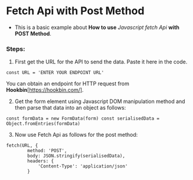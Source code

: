 # Fetch Api with Post Method


- This is a basic example about **How to use** *Javascript fetch Api* **with POST Method**.


### Steps: 

1. First get the URL for the API to send the data. Paste it here in the code.

`const URL = 'ENTER YOUR ENDPOINT URL'`

You can obtain an endpoint for HTTP request from **Hookbin**[https://hookbin.com/].


2. Get the form element using Javascript DOM manipulation method and then parse that data into an object as follows:

`const formData = new FormData(form)
const serialisedData = Object.fromEntries(formData)`

3. Now use Fetch Api as follows for the post method:

```
fetch(URL, {
		method: 'POST',
		body: JSON.stringify(serialisedData),
		headers: {
			'Content-Type': 'application/json'
		}
```

